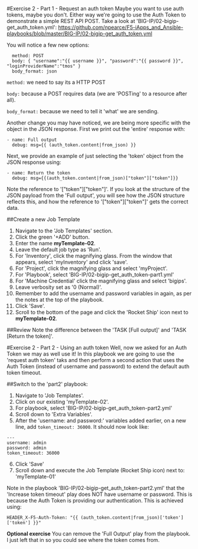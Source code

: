 #Exercise 2 - Part 1 - Request an auth token
Maybe you want to use auth tokens, maybe you don't. Either way we're going to use the Auth Token to demonstrate a simple REST API POST. Take a look at 'BIG-IP/02-bigip-get_auth_token.yml': https://github.com/npearce/F5-iApps_and_Ansible-playbooks/blob/master/BIG-IP/02-bigip-get_auth_token.yml

You will notice a few new options:

```
  method: POST
  body: { "username":"{{ username }}", "password":"{{ password }}", "loginProviderName":"tmos" }
  body_format: json
```

`method:` we need to say its a HTTP POST

`body:` because a POST requires data (we are 'POSTing' to a resource after all).

`body_format:` because we need to tell it 'what' we are sending.

Another change you may have noticed, we are being more specific with the object in the JSON response. First we print out the 'entire' response with:

```  
- name: Full output
  debug: msg={{ (auth_token.content|from_json) }}
```

Next, we provide an example of just selecting the 'token' object from the JSON response using:

```
- name: Return the token
  debug: msg={{(auth_token.content|from_json)["token"]["token"]}}
```

Note the reference to '["token"]["token"]'. If you look at the structure of the JSON payload from the 'Full output', you will see how the JSON structure reflects this, and how the reference to '["token"]["token"]' gets the correct data.


##Create a new Job Template
1. Navigate to the 'Job Templates' section.
2. Click the green '+ADD' button.
3. Enter the name **myTemplate-02**.
4. Leave the default job type as 'Run'.
5. For 'Inventory', click the magnifying glass. From the window that appears, select 'myInventory' and click 'save'.
6. For 'Project', click the magnifying glass and select 'myProject'.
7. For 'Playbook', select 'BIG-IP/02-bigip-get_auth_token-part1.yml'
8. For 'Machine Credential' click the magnifying glass and select 'bigips'.
9. Leave verbosity set as '0 (Normal)'.
10. Remember to add the username and password variables in again, as per the notes at the top of the playbook.
11. Click 'Save'.
12. Scroll to the bottom of the page and click the 'Rocket Ship' icon next to **myTemplate-02**.

##Review
Note the difference between the 'TASK [Full output]' and 'TASK [Return the token]'.

#Exercise 2 - Part 2 - Using an auth token
Well, now we asked for an Auth Token we may as well use it!
In this playbook we are going to use the 'request auth token' taks and then perform a second action that uses the Auth Token (instead of username and password) to extend the default auth token timeout.

##Switch to the 'part2' playbook:
1. Navigate to 'Job Templates'.
2. Click on our existing 'myTemplate-02'.
3. For playbook, select 'BIG-IP/02-bigip-get_auth_token-part2.yml'
4. Scroll down to 'Extra Variables'.
5. After the 'username: and password:' variables added earlier, on a new line, add `token_timeout: 36000`. It should now look like:

```
---
username: admin
password: admin
token_timeout: 36000
```

6. Click 'Save'
7. Scroll down and execute the Job Template (Rocket Ship icon) next to: 'myTemplate-01'

Note in the playbook 'BIG-IP/02-bigip-get_auth_token-part2.yml' that the 'Increase token timeout' play does NOT have username or password. This is because the Auth Token is providing our authentication. This is achieved using:

`HEADER_X-F5-Auth-Token: "{{ (auth_token.content|from_json)['token']['token'] }}"`

**Optional exercise** You can remove the 'Full Output' play from the playbook. I just left that in so you could see where the token comes from.
